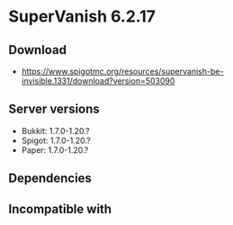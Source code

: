 # SuperVanish 6.2.17

## Download
- https://www.spigotmc.org/resources/supervanish-be-invisible.1331/download?version=503090


## Server versions
- Bukkit: 1.7.0-1.20.?
- Spigot: 1.7.0-1.20.?
- Paper: 1.7.0-1.20.?

## Dependencies

## Incompatible with